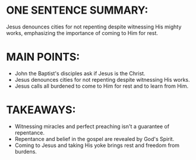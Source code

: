 # ONE SENTENCE SUMMARY:
Jesus denounces cities for not repenting despite witnessing His mighty works, emphasizing the importance of coming to Him for rest.

# MAIN POINTS:
- John the Baptist's disciples ask if Jesus is the Christ.
- Jesus denounces cities for not repenting despite witnessing His works.
- Jesus calls all burdened to come to Him for rest and to learn from Him.

# TAKEAWAYS:
- Witnessing miracles and perfect preaching isn't a guarantee of repentance.
- Repentance and belief in the gospel are revealed by God's Spirit.
- Coming to Jesus and taking His yoke brings rest and freedom from burdens.